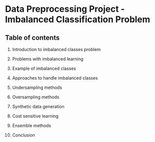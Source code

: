 # Data Preprocessing Project - Imbalanced Classification Problem


## Table of contents


1.	Introduction to imbalanced classes problem


2.	Problems with imbalanced learning


3.	Example of imbalanced classes


4.	Approaches to handle imbalanced classes


5.	Undersampling methods


6.	Oversampling methods


7.	Synthetic data generation


8.	Cost sensitive learning


9.	Ensemble methods


10.	Conclusion


